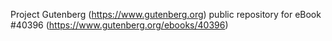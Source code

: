 Project Gutenberg (https://www.gutenberg.org) public repository for eBook #40396 (https://www.gutenberg.org/ebooks/40396)
